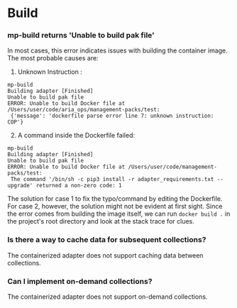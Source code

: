 # Build


### mp-build returns 'Unable to build pak file'

In most cases, this error indicates issues with building the container image. The most probable causes are:

1. Unknown Instruction :

  ```
  mp-build
  Building adapter [Finished]
  Unable to build pak file
  ERROR: Unable to build Docker file at /Users/user/code/aria_ops/management-packs/test:
   {'message': 'dockerfile parse error line 7: unknown instruction: COP'}

  ```
2. A command  inside the Dockerfile failed:

  ```
  mp-build
  Building adapter [Finished]
  Unable to build pak file
  ERROR: Unable to build Docker file at /Users/user/code/management-packs/test:
   The command '/bin/sh -c pip3 install -r adapter_requirements.txt --upgrade' returned a non-zero code: 1
  ```
The solution for case 1 to fix the typo/command by editing the Dockerfile. For case 2, however, the solution might not be evident at first sight. Since the error
comes from building the image itself, we can run `docker build .` in the project's root directory and look at the stack trace for clues.

### Is there a way to cache data for subsequent collections?

The containerized adapter does not support caching data between collections.

### Can I implement on-demand collections?

The containerized adapter does not support on-demand collections.
